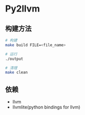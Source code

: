 # Py2llvm

## 构建方法

```bash
# 构建
make build FILE=<file_name>
```

```bash
# 运行
./output
```

```bash
# 清理
make clean
```

## 依赖

- llvm
- llvmlite(python bindings for llvm)